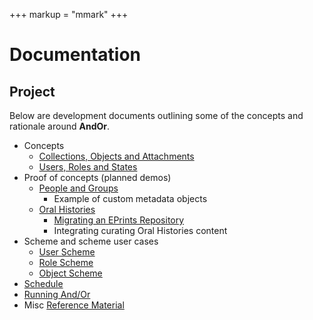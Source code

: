 +++
markup = "mmark"
+++


# Documentation

## Project

Below are development documents outlining some of the
concepts and rationale around **AndOr**.

+ Concepts 
    + [Collections, Objects and Attachments](Collections-Objects-Attachments.html)
    + [Users, Roles and States](Users-Roles-States.html)
+ Proof of concepts (planned demos)
    + [People and Groups](people-groups.html) 
        + Example of custom metadata objects
    + [Oral Histories](Oral-Histories-as-Proof-of-Concept.html)
        + [Migrating an EPrints Repository](migrating-eprints.html) 
        + Integrating curating Oral Histories content
+ Scheme and scheme user cases
    + [User Scheme](User-Scheme.html)
    + [Role Scheme](Role-Scheme.html)
    + [Object Scheme](Object-Scheme.html)
+ [Schedule](Schedule.html)
+ [Running And/Or](Running-AndOr.html)
+ Misc [Reference Material](Reference.html)


[^1]: GUI, Graphics user interface, in this case a web based user interface
